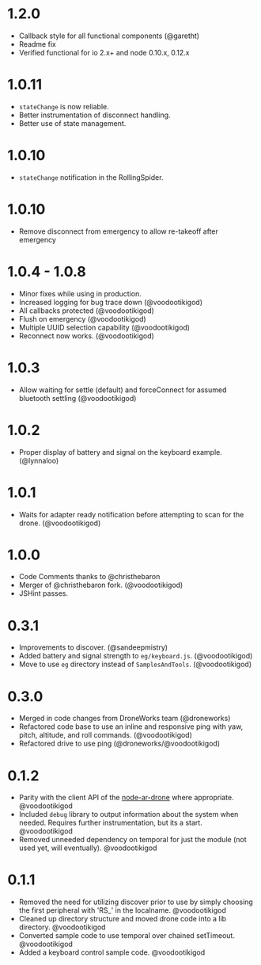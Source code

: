 # 1.2.0
* Callback style for all functional components (@garetht)
* Readme fix
* Verified functional for io 2.x+ and node 0.10.x, 0.12.x

# 1.0.11
* `stateChange` is now reliable.
* Better instrumentation of disconnect handling.
* Better use of state management.

# 1.0.10
* `stateChange` notification in the RollingSpider.

# 1.0.10
* Remove disconnect from emergency to allow re-takeoff after emergency

# 1.0.4 - 1.0.8
* Minor fixes while using in production.
* Increased logging for bug trace down (@voodootikigod)
* All callbacks protected (@voodootikigod)
* Flush on emergency (@voodootikigod)
* Multiple UUID selection capability (@voodootikigod)
* Reconnect now works. (@voodootikigod)

# 1.0.3
* Allow waiting for settle (default) and forceConnect for assumed bluetooth settling (@voodootikigod)

# 1.0.2
* Proper display of battery and signal on the keyboard example. (@lynnaloo)

# 1.0.1
* Waits for adapter ready notification before attempting to scan for the drone. (@voodootikigod)

# 1.0.0
* Code Comments thanks to @christhebaron
* Merger of @christhebaron fork. (@voodootikigod)
* JSHint passes.

# 0.3.1
* Improvements to discover. (@sandeepmistry)
* Added battery and signal strength to `eg/keyboard.js`.  (@voodootikigod)
* Move to use `eg` directory instead of `SamplesAndTools`. (@voodootikigod)

# 0.3.0
* Merged in code changes from DroneWorks team (@droneworks)
* Refactored code base to use an inline and responsive ping with yaw, pitch, altitude, and roll commands. (@voodootikigod)
* Refactored drive to use ping (@droneworks/@voodootikigod)

# 0.1.2

* Parity with the client API of the [node-ar-drone](https://github.com/felixge/node-ar-drone#client-api) where appropriate. @voodootikigod
* Included `debug` library to output information about the system when needed. Requires further instrumentation, but its a start. @voodootikigod
* Removed unneeded dependency on temporal for just the module (not used yet, will eventually). @voodootikigod

# 0.1.1

* Removed the need for utilizing discover prior to use by simply choosing the first peripheral with 'RS_' in the localname. @voodootikigod
* Cleaned up directory structure and moved drone code into a lib directory. @voodootikigod
* Converted sample code to use temporal over chained setTimeout. @voodootikigod
* Added a keyboard control sample code. @voodootikigod
